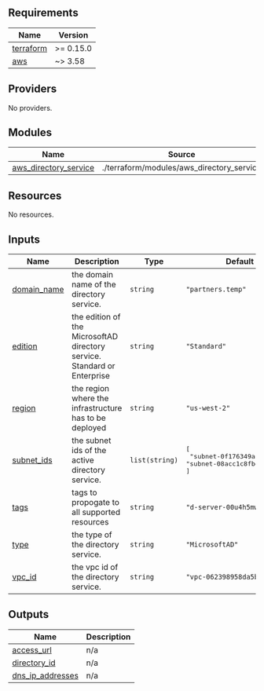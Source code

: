 ## Requirements

| Name | Version |
|------|---------|
| <a name="requirement_terraform"></a> [terraform](#requirement\_terraform) | >= 0.15.0 |
| <a name="requirement_aws"></a> [aws](#requirement\_aws) | ~> 3.58 |

## Providers

No providers.

## Modules

| Name | Source | Version |
|------|--------|---------|
| <a name="module_aws_directory_service"></a> [aws\_directory\_service](#module\_aws\_directory\_service) | ./terraform/modules/aws_directory_service | n/a |

## Resources

No resources.

## Inputs

| Name | Description | Type | Default | Required |
|------|-------------|------|---------|:--------:|
| <a name="input_domain_name"></a> [domain\_name](#input\_domain\_name) | the domain name of the directory service. | `string` | `"partners.temp"` | no |
| <a name="input_edition"></a> [edition](#input\_edition) | the edition of the MicrosoftAD  directory service. Standard or Enterprise | `string` | `"Standard"` | no |
| <a name="input_region"></a> [region](#input\_region) | the region where the infrastructure has to be deployed | `string` | `"us-west-2"` | no |
| <a name="input_subnet_ids"></a> [subnet\_ids](#input\_subnet\_ids) | the subnet ids of the active directory service. | `list(string)` | <pre>[<br>  "subnet-0f176349a1ccf0a82", "subnet-08acc1c8fbe1c555b"<br>]</pre> | no |
| <a name="input_tags"></a> [tags](#input\_tags) | tags to propogate to all supported resources | `string` | `"d-server-00u4h5mwt17wxw"` | no |
| <a name="input_type"></a> [type](#input\_type) | the type of the  directory service. | `string` | `"MicrosoftAD"` | no |
| <a name="input_vpc_id"></a> [vpc\_id](#input\_vpc\_id) | the vpc id of the  directory service. | `string` | `"vpc-062398958da5b533d"` | no |

## Outputs

| Name | Description |
|------|-------------|
| <a name="output_access_url"></a> [access\_url](#output\_access\_url) | n/a |
| <a name="output_directory_id"></a> [directory\_id](#output\_directory\_id) | n/a |
| <a name="output_dns_ip_addresses"></a> [dns\_ip\_addresses](#output\_dns\_ip\_addresses) | n/a |

